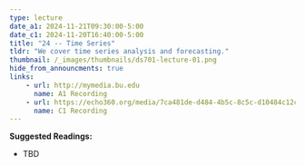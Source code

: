 ```yaml
---
type: lecture
date_a1: 2024-11-21T09:30:00-5:00
date_c1: 2024-11-20T16:40:00-5:00
title: "24 -- Time Series"
tldr: "We cover time series analysis and forecasting."
thumbnail: /_images/thumbnails/ds701-lecture-01.png
hide_from_announcments: true
links: 
    - url: http://mymedia.bu.edu
      name: A1 Recording
    - url: https://echo360.org/media/7ca481de-d484-4b5c-8c5c-d10484c12c59/public
      name: C1 Recording
---
```


**Suggested Readings:**
- TBD

